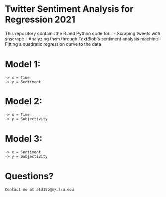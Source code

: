 # Twitter Sentiment Analysis for Regression 2021
 This repository contains the R and Python code for...
    - Scraping tweets with snscrape
    - Analyzing them through TextBlob's sentiment analysis machine
    - Fitting a quadratic regression curve to the data
# Model 1:
    -> x = Time
    -> y = Sentiment
# Model 2:
    -> x = Time
    -> y = Subjectivity
# Model 3: 
    -> x = Sentiment
    -> y = Subjectivity
# Questions?
    Contact me at atd15b@my.fsu.edu
